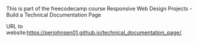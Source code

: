 This is part of the freecodecamp course Responsive Web Design Projects - Build a Technical Documentation Page

URL to website:https://perjohnsen01.github.io/technical_documentation_page/.
